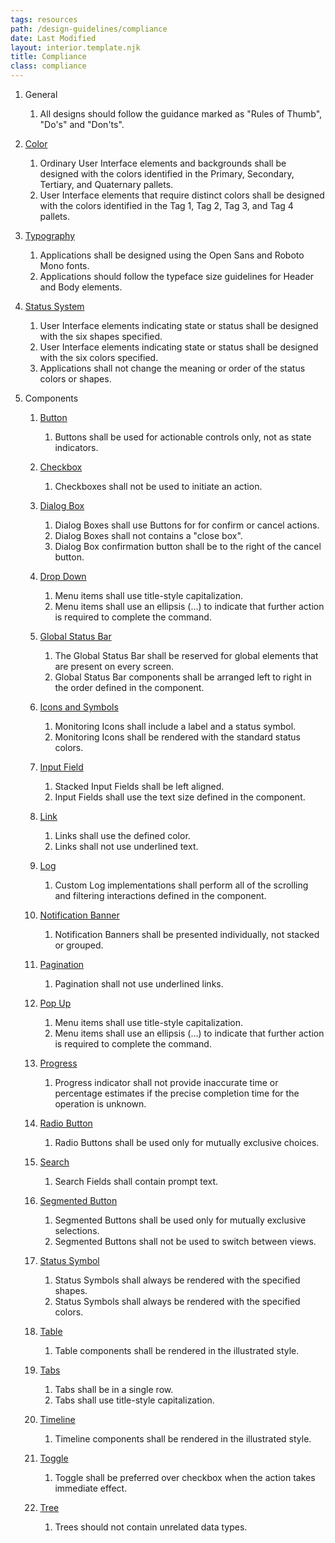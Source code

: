 ```yaml
---
tags: resources
path: /design-guidelines/compliance
date: Last Modified
layout: interior.template.njk
title: Compliance
class: compliance
---
```

1. General 
	1. All designs should follow the guidance marked as "Rules of Thumb", "Do's" and "Don'ts".

2. [Color](http://www.astrouxds.com/design-guidelines/color)
	1. Ordinary User Interface elements and backgrounds shall be designed with the colors identified in the Primary, Secondary, Tertiary, and Quaternary pallets.
	2. User Interface elements that require distinct colors shall be designed with the colors identified in the Tag 1, Tag 2, Tag 3, and Tag 4 pallets.
	
3. [Typography](http://www.astrouxds.com/design-guidelines/typography)
	1. Applications shall be designed using the Open Sans and Roboto Mono fonts.
	2. Applications should follow the typeface size guidelines for Header and Body elements.
	
4. [Status System](http://www.astrouxds.com/design-guidelines/status-system)
	1. User Interface elements indicating state or status shall be designed with the six shapes specified.
	2. User Interface elements indicating state or status shall be designed with the six colors specified.
	3. Applications shall not change the meaning or order of the status colors or shapes.
	
5. Components
	1. [Button](http://www.astrouxds.com/ui-components/button)
		1. Buttons shall be used for actionable controls only, not as state indicators.
		
	2. [Checkbox](http://www.astrouxds.com/ui-components/checkbox)
		1. Checkboxes shall not be used to initiate an action.
		
	3. [Dialog Box](http://www.astrouxds.com/ui-components/dialog-box)
		1. Dialog Boxes shall use Buttons for for confirm or cancel actions.  
		2. Dialog Boxes shall not contains a "close box".
		3. Dialog Box confirmation button shall be to the right of the cancel button.
		
	4. [Drop Down](http://www.astrouxds.com/ui-components/drop-down)
		1. Menu items shall use title-style capitalization.
		2. Menu items shall use an ellipsis (…) to indicate that further action is required to complete the command.
		
	5. [Global Status Bar](http://www.astrouxds.com/ui-components/global-status-bar)
		1. The Global Status Bar shall be reserved for global elements that are present on every screen.
		2. Global Status Bar components shall be arranged left to right in the order defined in the component.
		
	6. [Icons and Symbols](http://www.astrouxds.com/ui-components/icons-and-symbols)
		1. Monitoring Icons shall include a label and a status symbol.
		2. Monitoring Icons shall be rendered with the standard status colors.
		
	7. [Input Field](http://www.astrouxds.com/ui-components/input-field)
		1. Stacked Input Fields shall be left aligned.
		2. Input Fields shall use the text size defined in the component.
		
	8. [Link](http://www.astrouxds.com/ui-components/link)
		1. Links shall use the defined color.
		2. Links shall not use underlined text.
		
	9. [Log](http://www.astrouxds.com/ui-components/log)
		1. Custom Log implementations shall perform all of the scrolling and filtering interactions defined in the component.
	
	10. [Notification Banner](http://www.astrouxds.com/ui-components/notification-banner)
		1. Notification Banners shall be presented individually, not stacked or grouped.
		
	11. [Pagination](http://www.astrouxds.com/ui-components/pagination)
		1. Pagination shall not use underlined links.
		
	12. [Pop Up](http://www.astrouxds.com/ui-components/pop-up)
		1. Menu items shall use title-style capitalization.
		2. Menu items shall use an ellipsis (…) to indicate that further action is required to complete the command.
		
	13. [Progress](http://www.astrouxds.com/ui-components/progress)
		1. Progress indicator shall not provide inaccurate time or percentage estimates if the precise completion time for the operation is unknown.
		
	14. [Radio Button](http://www.astrouxds.com/ui-components/radio-button)
		1. Radio Buttons shall be used only for mutually exclusive choices.
		
	15. [Search](http://www.astrouxds.com/ui-components/search)
		1. Search Fields shall contain prompt text.
		
	16. [Segmented Button](http://www.astrouxds.com/ui-components/segmented-button)
		1. Segmented Buttons shall be used only for mutually exclusive selections.
		2. Segmented Buttons shall not be used to switch between views.
		
	18. [Status Symbol](http://www.astrouxds.com/ui-components/status-symbol)
		1. Status Symbols shall always be rendered with the specified shapes.
		2. Status Symbols shall always be rendered with the specified colors.
	
	19. [Table](http://www.astrouxds.com/ui-components/table)
		1. Table components shall be rendered in the illustrated style.
		
	20. [Tabs](http://www.astrouxds.com/ui-components/tabs)
		1. Tabs shall be in a single row.
		2. Tabs shall use title-style capitalization.
	
	21. [Timeline](http://www.astrouxds.com/ui-components/timeline)
		1. Timeline components shall be rendered in the illustrated style.
	
	22. [Toggle](http://www.astrouxds.com/ui-components/toggle)
		1. Toggle shall be preferred over checkbox when the action takes immediate effect.
		
	23. [Tree](http://www.astrouxds.com/ui-components/tree)
		1. Trees should not contain unrelated data types.


